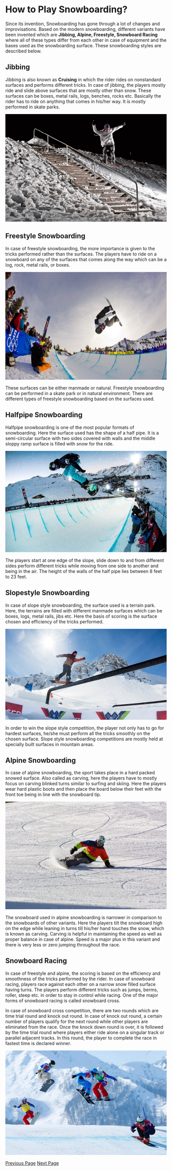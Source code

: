 # How to Play Snowboarding?
Since its invention, Snowboarding has gone through a lot of changes and improvisations. Based on the modern snowboarding, different variants have been invented which are **Jibbing, Alpine, Freestyle, Snowboard Racing** where all of these types differ from each other in case of equipment and the bases used as the snowboarding surface. These snowboarding styles are described below.

## Jibbing
Jibbing is also known as **Cruising** in which the rider rides on nonstandard surfaces and performs different tricks. In case of jibbing, the players mostly ride and slide above surfaces that are mostly other than snow. These surfaces can be boxes, metal rails, logs, benches, rocks etc. Basically the rider has to ride on anything that comes in his/her way. It is mostly performed in skate parks.

![Jibbing](../snowboarding/images/jibbing.jpg)

## Freestyle Snowboarding
In case of freestyle snowboarding, the more importance is given to the tricks performed rather than the surfaces. The players have to ride on a snowboard on any of the surfaces that comes along the way which can be a log, rock, metal rails, or boxes.

![Freestyle](../snowboarding/images/freestyle.jpg)

These surfaces can be either manmade or natural. Freestyle snowboarding can be performed in a skate park or in natural environment. There are different types of freestyle snowboarding based on the surfaces used.

## Halfpipe Snowboarding
Halfpipe snowboarding is one of the most popular formats of snowboarding. Here the surface used has the shape of a half pipe. It is a semi-circular surface with two sides covered with walls and the middle sloppy ramp surface is filled with snow for the ride.

![Halfpipe snowboarding](../snowboarding/images/halfpipe_snowboarding.jpg)

The players start at one edge of the slope, slide down to and from different sides perform different tricks while moving from one side to another and being in the air. The height of the walls of the half pipe lies between 8 feet to 23 feet.

## Slopestyle Snowboarding
In case of slope style snowboarding, the surface used is a terrain park. Here, the terrains are filled with different manmade surfaces which can be boxes, logs, metal rails, jibs etc. Here the basis of scoring is the surface chosen and efficiency of the tricks performed.

![Slopestyle Snowboarding](../snowboarding/images/slopestyle_snowboarding.jpg)

In order to win the slope style competition, the player not only has to go for hardest surfaces, he/she must perform all the tricks smoothly on the chosen surface. Slope style snowboarding competitions are mostly held at specially built surfaces in mountain areas.

## Alpine Snowboarding
In case of alpine snowboarding, the sport takes place in a hard packed snowed surface. Also called as carving, here the players have to mostly focus on carving blinked turns similar to surfing and skiing. Here the players wear hard plastic boots and then place the board below their feet with the front toe being in line with the snowboard tip.

![Alpine](../snowboarding/images/alpine.jpg)

The snowboard used in alpine snowboarding is narrower in comparison to the snowboards of other variants. Here the players tilt the snowboard high on the edge while leaning in turns till his/her hand touches the snow, which is known as carving. Carving is helpful in maintaining the speed as well as proper balance in case of alpine. Speed is a major plus in this variant and there is very less or zero jumping throughout the race.

## Snowboard Racing
In case of freestyle and alpine, the scoring is based on the efficiency and smoothness of the tricks performed by the rider. In case of snowboard racing, players race against each other on a narrow snow filled surface having turns. The players perform different tricks such as jumps, berms, roller, steep etc. in order to stay in control while racing. One of the major forms of snowboard racing is called snowboard cross.

In case of snowboard cross competition, there are two rounds which are time trial round and knock out round. In case of knock out round, a certain number of players qualify for the next round while other players are eliminated from the race. Once the knock down round is over, it is followed by the time trial round where players either ride alone on a singular track or parallel adjacent tracks. In this round, the player to complete the race in fastest time is declared winner.

![Snowboard Racing](../snowboarding/images/snowboard_racing.jpg)


[Previous Page](../snowboarding/snowboarding_playing_environment.md) [Next Page](../snowboarding/snowboarding_tricks.md) 
